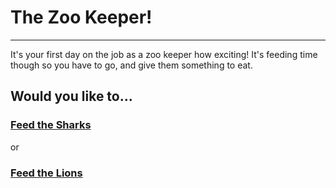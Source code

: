 # The Zoo Keeper!   
---
It's your first day on the job as a zoo keeper how exciting! It's feeding time though so you have to go, and give them something to eat.   

## Would you like to...
### [Feed the Sharks](../FeedShark)   
or   
### [Feed the Lions](../FeedLion)
